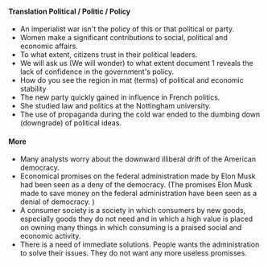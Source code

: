 #### Translation Political / Politic / Policy
- An imperialist war isn't the policy of this or that political or party. 
- Women make a significant contributions to social, political and economic affairs. 
- To what extent, citizens trust in their political leaders. 
- We will ask us (We will wonder) to what extent document 1 reveals the lack of confidence in the government's policy. 
- How do you see the region in mat (terms) of political and economic stability
- The new party quickly gained in influence in French politics. 
- She studied law and politics at the Nottingham university. 
- The use of propaganda during the cold war ended to the dumbing down (downgrade) of political ideas. 

#### More
- Many analysts worry about the downward illiberal drift of the American democracy. 
- Economical promises on the federal administration made by Elon Musk had been seen as a deny of the democracy. (The promises Elon Musk made to save money on the federal administration have been seen as a denial of democracy. )
- A consumer society is a society in which consumers by new goods, especially goods they do not need and in which a high value is placed on owning many things in which consuming is a praised social and economic activity. 
- There is a need of immediate solutions. People wants the administration to solve their issues. They do not want any more useless promisses. 

